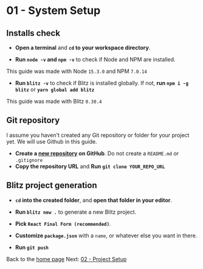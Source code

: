 # 01 - System Setup

## Installs check

- **Open a terminal** and **`cd` to your workspace directory**.

- **Run `node -v` and `npm -v`** to check if Node and NPM are installed.

This guide was made with Node `15.3.0` and NPM `7.0.14`

- **Run `blitz -v`** to check if Blitz is installed globally. If not, **run `npm i -g blitz`** or **`yarn global add blitz`**

This guide was made with Blitz `0.30.4`

## Git repository

I assume you haven't created any Git repository or folder for your project yet. We will use Github in this guide.

- **Create a [new repository](https://github.com/new) on GitHub**. Do not create a `README.md` or `.gitignore`
- **Copy the repository URL** and **Run `git clone YOUR_REPO_URL`**

## Blitz project generation

- **`cd` into the created folder**, and **open that folder in your editor**.

- **Run `blitz new .`** to generate a new Blitz project.
- **Pick `React Final Form (recommended)`**.

- **Customize `package.json`** with a `name`, or whatever else you want in there.

- **Run `git push`**

Back to the [home page](https://github.com/verekia/blitz-app-steps)
Next: [02 - Project Setup](/02-project-setup#readme)
